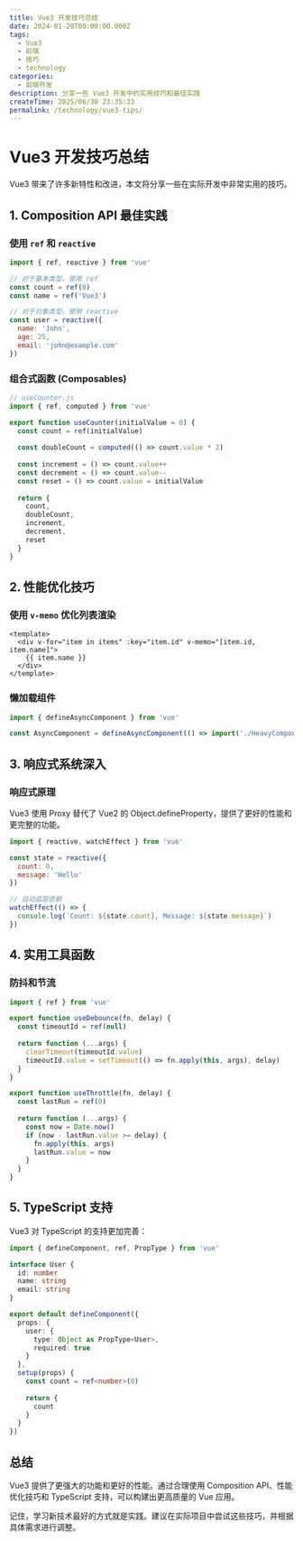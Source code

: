 ```yaml
---
title: Vue3 开发技巧总结
date: 2024-01-20T00:00:00.000Z
tags:
  - Vue3
  - 前端
  - 技巧
  - technology
categories:
  - 前端开发
description: 分享一些 Vue3 开发中的实用技巧和最佳实践
createTime: 2025/06/30 23:35:33
permalink: /technology/vue3-tips/
---
```


<ArticleNavigation 
  :showBreadcrumb="true"
  :showRelatedArticles="false"
/>

# Vue3 开发技巧总结

Vue3 带来了许多新特性和改进，本文将分享一些在实际开发中非常实用的技巧。

## 1. Composition API 最佳实践

### 使用 `ref` 和 `reactive`

```javascript
import { ref, reactive } from 'vue'

// 对于基本类型，使用 ref
const count = ref(0)
const name = ref('Vue3')

// 对于对象类型，使用 reactive
const user = reactive({
  name: 'John',
  age: 25,
  email: 'john@example.com'
})
```

### 组合式函数 (Composables)

```javascript
// useCounter.js
import { ref, computed } from 'vue'

export function useCounter(initialValue = 0) {
  const count = ref(initialValue)
  
  const doubleCount = computed(() => count.value * 2)
  
  const increment = () => count.value++
  const decrement = () => count.value--
  const reset = () => count.value = initialValue
  
  return {
    count,
    doubleCount,
    increment,
    decrement,
    reset
  }
}
```

## 2. 性能优化技巧

### 使用 `v-memo` 优化列表渲染

```vue
<template>
  <div v-for="item in items" :key="item.id" v-memo="[item.id, item.name]">
    {{ item.name }}
  </div>
</template>
```

### 懒加载组件

```javascript
import { defineAsyncComponent } from 'vue'

const AsyncComponent = defineAsyncComponent(() => import('./HeavyComponent.vue'))
```

## 3. 响应式系统深入

### 响应式原理

Vue3 使用 Proxy 替代了 Vue2 的 Object.defineProperty，提供了更好的性能和更完整的功能。

```javascript
import { reactive, watchEffect } from 'vue'

const state = reactive({
  count: 0,
  message: 'Hello'
})

// 自动追踪依赖
watchEffect(() => {
  console.log(`Count: ${state.count}, Message: ${state.message}`)
})
```

## 4. 实用工具函数

### 防抖和节流

```javascript
import { ref } from 'vue'

export function useDebounce(fn, delay) {
  const timeoutId = ref(null)
  
  return function (...args) {
    clearTimeout(timeoutId.value)
    timeoutId.value = setTimeout(() => fn.apply(this, args), delay)
  }
}

export function useThrottle(fn, delay) {
  const lastRun = ref(0)
  
  return function (...args) {
    const now = Date.now()
    if (now - lastRun.value >= delay) {
      fn.apply(this, args)
      lastRun.value = now
    }
  }
}
```

## 5. TypeScript 支持

Vue3 对 TypeScript 的支持更加完善：

```typescript
import { defineComponent, ref, PropType } from 'vue'

interface User {
  id: number
  name: string
  email: string
}

export default defineComponent({
  props: {
    user: {
      type: Object as PropType<User>,
      required: true
    }
  },
  setup(props) {
    const count = ref<number>(0)
    
    return {
      count
    }
  }
})
```

## 总结

Vue3 提供了更强大的功能和更好的性能。通过合理使用 Composition API、性能优化技巧和 TypeScript 支持，可以构建出更高质量的 Vue 应用。

记住，学习新技术最好的方式就是实践。建议在实际项目中尝试这些技巧，并根据具体需求进行调整。 